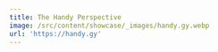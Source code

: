 ```yaml
---
title: The Handy Perspective
image: /src/content/showcase/_images/handy.gy.webp
url: 'https://handy.gy'
---
```



